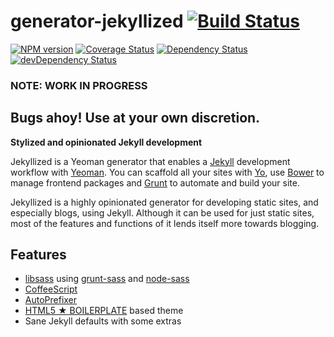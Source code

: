 # generator-jekyllized [![Build Status](https://travis-ci.org/sondr3/generator-jekyllized.png?branch=master)](https://travis-ci.org/sondr3/generator-jekyllized)

[![NPM version](https://badge.fury.io/js/generator-jekyllized.png)](http://badge.fury.io/js/generator-jekyllized)
[![Coverage Status](https://coveralls.io/repos/sondr3/generator-jekyllized/badge.png)](https://coveralls.io/r/sondr3/generator-jekyllized)
[![Dependency Status](https://david-dm.org/sondr3/generator-jekyllized.png?theme=shields.io)](https://david-dm.org/sondr3/generator-jekyllized)
[![devDependency Status](https://david-dm.org/sondr3/generator-jekyllized/dev-status.png)](https://david-dm.org/sondr3/generator-jekyllized#info=devDependencies)

### NOTE: WORK IN PROGRESS
## **Bugs ahoy! Use at your own discretion.**

**Stylized and opinionated Jekyll development**

Jekyllized is a Yeoman generator that enables a [Jekyll][jekyll] development workflow with [Yeoman][yeoman]. You can scaffold all your sites with [Yo][yo], use [Bower][bower] to manage frontend packages and [Grunt][grunt] to automate and build your site.

Jekyllized is a highly opinionated generator for developing static sites, and especially blogs, using Jekyll. Although it can be used for just static sites, most of the features and functions of it lends itself more towards blogging.

## Features

- [libsass][libsass] using [grunt-sass][gruntsass] and [node-sass][nodesass]
- [CoffeeScript][coffeescript]
- [AutoPrefixer][autoprefixer]
- [HTML5 ★ BOILERPLATE][html5boilerplate] based theme
- Sane Jekyll defaults with some extras

[jekyll]: https://jekyllrb.com
[yeoman]: http://yeoman.io
[yo]: https://github.com/yeoman/yo
[bower]: http://bower.io/
[grunt]: http://gruntjs.com/
[libsass]: https://github.com/hcatlin/libsass
[gruntsass]: https://github.com/sindresorhus/grunt-sass
[nodesass]: https://github.com/andrew/node-sass
[coffeescript]: http://coffeescript.org/
[autoprefixer]: https://github.com/ai/autoprefixer
[html5boilerplate]: http://html5boilerplate.com/

